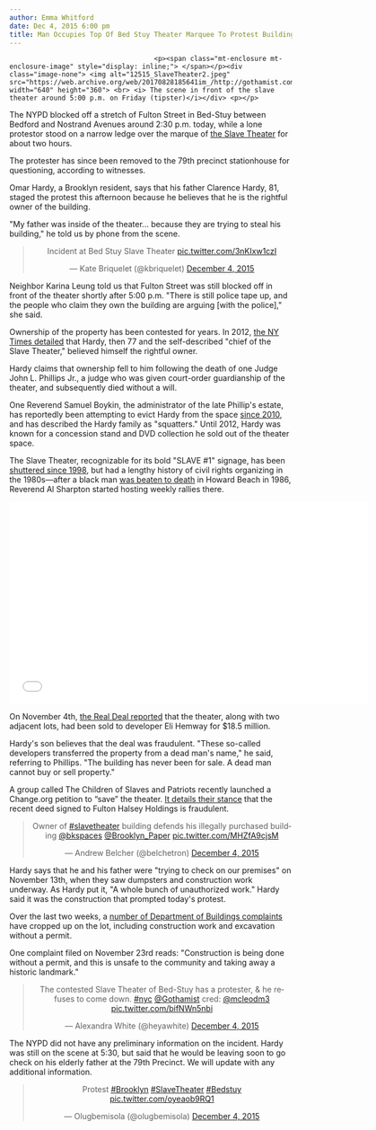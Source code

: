 ```yaml
---
author: Emma Whitford
date: Dec 4, 2015 6:00 pm
title: Man Occupies Top Of Bed Stuy Theater Marquee To Protest Building's "Theft"
---
```


	
										<p><span class="mt-enclosure mt-enclosure-image" style="display: inline;"> </span></p><div class="image-none"> <img alt="12515_SlaveTheater2.jpeg" src="https://web.archive.org/web/20170828185641im_/http://gothamist.com/attachments/nyc_ewhitford/12515_SlaveTheater2.jpeg" width="640" height="360"> <br> <i> The scene in front of the slave theater around 5:00 p.m. on Friday (tipster)</i></div> <p></p>

<p>The NYPD blocked off a stretch of Fulton Street in Bed-Stuy between Bedford and Nostrand Avenues around 2:30 p.m. today, while a lone protestor stood on a narrow ledge over the marque of <a href="https://web.archive.org/web/20170828185641/http://gothamist.com/2010/07/16/squatters_theater.php">the Slave Theater</a> for about two hours. </p>

<p>The protester has since been removed to the 79th precinct stationhouse for questioning, according to witnesses. </p>

<p>Omar Hardy, a Brooklyn resident, says that his father Clarence Hardy, 81, staged the protest this afternoon because he believes that he is the rightful owner of the building. </p>

<p>&quot;My father was inside of the theater... because they are trying to steal his building,&quot; he told us by phone from the scene. </p>

<center><blockquote class="twitter-tweet" lang="en"><p lang="en" dir="ltr">Incident at Bed Stuy Slave Theater <a href="https://web.archive.org/web/20170828185641/https://t.co/3nKIxw1czI">pic.twitter.com/3nKIxw1czI</a></p>&#x2014; Kate Briquelet (@kbriquelet) <a href="https://web.archive.org/web/20170828185641/https://twitter.com/kbriquelet/status/672877984622256128">December 4, 2015</a></blockquote>
<script async src="//web.archive.org/web/20170828185641js_/http://platform.twitter.com/widgets.js" charset="utf-8"></script></center>

<p>Neighbor Karina Leung told us that Fulton Street was still blocked off in front of the theater shortly after 5:00 p.m. &quot;There is still police tape up, and the people who claim they own the building are arguing [with the police],&quot; she said. </p>

<p>Ownership of the property has been contested for years. In 2012, <a href="https://web.archive.org/web/20170828185641/http://www.nytimes.com/2012/02/12/nyregion/the-slave-theater-in-brooklyn-at-center-of-bitter-battle-over-ownership.html">the NY Times detailed</a> that Hardy, then 77 and the self-described &quot;chief of the Slave Theater,&quot; believed himself the rightful owner. </p>

<p>Hardy claims that ownership fell to him following the death of one Judge John L. Phillips Jr., a judge who was given court-order guardianship of the theater, and subsequently died without a will. </p>

<p>One Reverend Samuel Boykin, the administrator of the late Phillip&apos;s estate, has reportedly been attempting to evict Hardy from the space <a href="https://web.archive.org/web/20170828185641/http://gothamist.com/2010/07/16/squatters_theater.php">since 2010</a>, and has described the Hardy family as &quot;squatters.&quot; Until 2012, Hardy was known for a concession stand and DVD collection he sold out of the theater space. </p>

<p>The Slave Theater, recognizable for its bold &quot;SLAVE #1&quot; signage, has been <a href="https://web.archive.org/web/20170828185641/http://www.nytimes.com/2012/02/12/nyregion/the-slave-theater-in-brooklyn-at-center-of-bitter-battle-over-ownership.html">shuttered since 1998</a>, but had a lengthy history of civil rights organizing in the 1980s&#x2014;after a black man <a href="https://web.archive.org/web/20170828185641/http://www.nytimes.com/1986/12/21/nyregion/black-man-dies-after-beating-by-whites-in-queens.html">was beaten to death</a> in Howard Beach in 1986, Reverend Al Sharpton started hosting weekly rallies there. </p>

<p><iframe frameborder="0" width="640" height="360" src="//web.archive.org/web/20170828185641if_/http://www.dailymotion.com/embed/video/x3gw88w" allowfullscreen></iframe><br></p>

<p>On November 4th, <a href="https://web.archive.org/web/20170828185641/http://therealdeal.com/blog/2015/11/24/developer-buys-iconic-slave-theater-site-in-bed-stuy/">the Real Deal reported</a> that the theater, along with two adjacent lots, had been sold to developer Eli Hemway for $18.5 million.</p>

<p>Hardy&apos;s son believes that the deal was fraudulent. &quot;These so-called developers transferred the property from a dead man&apos;s name,&quot; he said, referring to Phillips. &quot;The building has never been for sale. A dead man cannot buy or sell property.&quot; </p>

<p>A group called The Children of Slaves and Patriots recently launched a Change.org petition to &#x201C;save&#x201D; the theater. <a href="https://web.archive.org/web/20170828185641/https://www.change.org/p/kenneth-thompson-laurie-cumbo-robert-cornegy-tell-brooklyn-da-rescind-the-fraudulent-deed-on-slave-i-theater-and-save-historic-landmark?recruiter=20881450&amp;utm_source=share_petition&amp;utm_medium=twitter&amp;utm_campaign=share_twitter_responsive&amp;rp_sharecordion_checklist=control">It details their stance</a> that the recent deed signed to Fulton Halsey Holdings is fraudulent.</p>

<center><blockquote class="twitter-tweet" lang="en"><p lang="en" dir="ltr">Owner of <a href="https://web.archive.org/web/20170828185641/https://twitter.com/hashtag/slavetheater?src=hash">#slavetheater</a> building defends his illegally purchased building <a href="https://web.archive.org/web/20170828185641/https://twitter.com/bkspaces">@bkspaces</a> <a href="https://web.archive.org/web/20170828185641/https://twitter.com/Brooklyn_Paper">@Brooklyn_Paper</a> <a href="https://web.archive.org/web/20170828185641/https://t.co/MHZfA9cjsM">pic.twitter.com/MHZfA9cjsM</a></p>&#x2014; Andrew Belcher (@belchetron) <a href="https://web.archive.org/web/20170828185641/https://twitter.com/belchetron/status/672894922597539840">December 4, 2015</a></blockquote>
<script async src="//web.archive.org/web/20170828185641js_/http://platform.twitter.com/widgets.js" charset="utf-8"></script></center>

<p>Hardy says that he and his father were &quot;trying to check on our premises&quot; on November 13th, when they saw dumpsters and construction work underway. As Hardy put it, &quot;A whole bunch of unauthorized work.&quot; Hardy said it was the construction that prompted today&apos;s protest. </p>

<p>Over the last two weeks, a <a href="https://web.archive.org/web/20170828185641/http://a810-bisweb.nyc.gov/bisweb/ComplaintsByAddressServlet?requestid=1&amp;allbin=3052948">number of Department of Buildings complaints</a> have cropped up on the lot, including construction work and excavation without a permit. </p>

<p>One complaint filed on November 23rd reads: &quot;Construction is being done without a permit, and this is unsafe to the community and taking away a historic landmark.&quot; </p>

<center><blockquote class="twitter-tweet" lang="en"><p lang="en" dir="ltr">The contested Slave Theater of Bed-Stuy has a protester, &amp; he refuses to come down. <a href="https://web.archive.org/web/20170828185641/https://twitter.com/hashtag/nyc?src=hash">#nyc</a> <a href="https://web.archive.org/web/20170828185641/https://twitter.com/Gothamist">@Gothamist</a> cred: <a href="https://web.archive.org/web/20170828185641/https://twitter.com/mcleodm3">@mcleodm3</a> <a href="https://web.archive.org/web/20170828185641/https://t.co/bifNWn5nbi">pic.twitter.com/bifNWn5nbi</a></p>&#x2014; Alexandra White (@heyawhite) <a href="https://web.archive.org/web/20170828185641/https://twitter.com/heyawhite/status/672880498457354240">December 4, 2015</a></blockquote>
<script async src="//web.archive.org/web/20170828185641js_/http://platform.twitter.com/widgets.js" charset="utf-8"></script></center>

<p>The NYPD did not have any preliminary information on the incident. Hardy was still on the scene at 5:30, but said that he would be leaving soon to go check on his elderly father at the 79th Precinct. We will update with any additional information. </p>

<center><blockquote class="twitter-tweet" lang="en"><p lang="en" dir="ltr">Protest <a href="https://web.archive.org/web/20170828185641/https://twitter.com/hashtag/Brooklyn?src=hash">#Brooklyn</a> <a href="https://web.archive.org/web/20170828185641/https://twitter.com/hashtag/SlaveTheater?src=hash">#SlaveTheater</a> <a href="https://web.archive.org/web/20170828185641/https://twitter.com/hashtag/Bedstuy?src=hash">#Bedstuy</a> <a href="https://web.archive.org/web/20170828185641/https://t.co/oyeaob9RQ1">pic.twitter.com/oyeaob9RQ1</a></p>&#x2014; Olugbemisola (@olugbemisola) <a href="https://web.archive.org/web/20170828185641/https://twitter.com/olugbemisola/status/672895290882551808">December 4, 2015</a></blockquote>
<script async src="//web.archive.org/web/20170828185641js_/http://platform.twitter.com/widgets.js" charset="utf-8"></script></center>					
										
									
				
